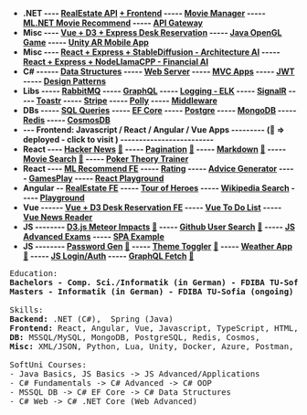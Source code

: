 - **.NET ---- [RealEstate API](https://github.com/ivaaak/ASP.NET-RealEstate) [+ Frontend](https://github.com/ivaaak/RealEstate-FE) ----- [Movie Manager](https://github.com/ivaaak/ASP.NET-MovieManager) ----- [ML.NET Movie Recommend](https://github.com/ivaaak/ML-MovieRecommend) ----- [API Gateway](https://github.com/ivaaak/.NET-Ocelot-API-Gateway)**
- **Misc ----  [Vue + D3 + Express Desk Reservation](https://github.com/ivaaak/D3-Express-Floorplan-App) ----- [Java OpenGL Game](https://github.com/ivaaak/Java-OpenGL-Game) ----- [Unity AR Mobile App](https://github.com/ivaaak/Unity/tree/main/AR%20Furniture%20Test)**
- **Misc ----  [React + Express + StableDiffusion - Architecture AI](https://github.com/ivaaak/ArchAI) ----- [React + Express + NodeLlamaCPP - Financial AI](https://github.com/ivaaak/FinAI)**
- **C# ------  [Data Structures](https://github.com/ivaaak/CSharp-Data-Structures) ----- [Web Server](https://github.com/ivaaak/CSharp-Web-Server/tree/main/HTTP%20Server%20Basic) ----- [MVC Apps](https://github.com/ivaaak/CSharp-Web-Server) ----- [JWT](https://github.com/ivaaak/JWT-Auth/tree/main/.NET%20JWT%20Auth%20Demo) ----- [Design Patterns](https://github.com/ivaaak/CSharp-Design-Patterns)**
- **Libs ----- [RabbitMQ](https://github.com/ivaaak/CSharp-RabbitMQ) ----- [GraphQL](https://github.com/ivaaak/GraphQL-Api-Demo) ----- [Logging - ELK](https://github.com/ivaaak/CSharp-ElasticSearch-Kibana) ----- [SignalR](https://github.com/ivaaak/SignalR-Demo) ----- [Toastr](https://github.com/ivaaak/.NET-Toastr-Demo)  ----- [Stripe](https://github.com/ivaaak/.NET-Stripe-API-Demo)  -----  [Polly](https://github.com/ivaaak/CSharp-Polly-Request-Response) ----- [Middleware](https://github.com/ivaaak/.NET-Middlewares)**
- **DBs  ----- [SQL Queries](https://github.com/ivaaak/MS-SQL) ----- [EF Core](https://github.com/ivaaak/CSharp-DB-EF-Core-Projects) ----- [Postgre](https://github.com/ivaaak/CSharp-PostgreSQL-Repo-Demo) ----- [MongoDB](https://github.com/ivaaak/CSharp-MongoDB-Demo) ----- [Redis](https://github.com/ivaaak/CSharp-Redis-Demo) ----- [CosmosDB](https://github.com/ivaaak/CSharp-Cosmos-DB-Demo)**
- **--- Frontend: Javascript / React / Angular / Vue Apps --------- (🔗 => deployed - click to visit ) -------------------------**
- **React ---- [Hacker News](https://github.com/ivaaak/React-Hacker-News) [🔗](https://ivaaak.github.io/React-Hacker-News/) ----- [Pagination](https://github.com/ivaaak/React-Pagination-Github) [🔗](https://ivaaak.github.io/React-Pagination-Github/) ----- [Markdown](https://github.com/ivaaak/React-Markdown-Preview) [🔗](https://ivaaak.github.io/React-Markdown-Preview/)  ----- [Movie Search](https://github.com/ivaaak/React-MovieSearch-SPA) [🔗](https://ivaaak.github.io/React-MovieSearch-SPA/) ----- [Poker Theory Trainer](https://github.com/ivaaak/React-PokerTrainer)**
- **React ---- [ML Recommend FE](https://github.com/ivaaak/ML-MovieRecommend/tree/main/MovieRecommend.Web) ----- [Rating](https://github.com/ivaaak/React-Rating-Component) ----- [Advice Generator](https://github.com/ivaaak/React-Advice-Generator) ----- [GamesPlay](https://github.com/ivaaak/React-Games-Play) ----- [React Playground](https://github.com/ivaaak/React-Playground)**
- **Angular -- [RealEstate FE](https://github.com/ivaaak/RealEstate-FE) ----- [Tour of Heroes](https://github.com/ivaaak/Angular-Tour-Of-Heroes) ----- [Wikipedia Search](https://github.com/ivaaak/Angular-Wikipedia-Reader) ----- [Playground](https://github.com/ivaaak/Angular-Playground)**
- **Vue ------ [Vue + D3 Desk Reservation FE](https://github.com/ivaaak/D3-Express-Floorplan-App) ----- [Vue To Do List](https://github.com/ivaaak/VueJS-To-Do-List) ----- [Vue News Reader](https://github.com/ivaaak/Vue.js-News-Reader)**
- **JS -------- [D3.js Meteor Impacts](https://github.com/ivaaak/JS-D3-Map-Meteor-Impacts) [🔗](https://ivaaak.github.io/JS-D3-Map-Meteor-Impacts/) ----- [Github User Search](https://github.com/ivaaak/JS-Github-User-Search)   [🔗](https://ivaaak.github.io/JS-Github-User-Search/)  -----  [JS Advanced Exams](https://github.com/ivaaak/JS-Advanced-Exams) ----- [SPA Example](https://github.com/ivaaak/JS-SPA-Demo/)** 
- **JS -------- [Password Gen](https://github.com/ivaaak/JS-Password-generator)  [🔗](https://ivaaak.github.io/JS-Password-generator/) ----- [Theme Toggler](https://github.com/ivaaak/JS-Theme-Toggle) [🔗](https://ivaaak.github.io/JS-Theme-Toggle/) ----- [Weather App](https://github.com/ivaaak/JS-Weather-App)  [🔗](https://ivaaak.github.io/JS-Weather-App/) ----- [JS Login/Auth](https://github.com/ivaaak/JS-Login-Auth) ----- [GraphQL Fetch](https://github.com/ivaaak/GraphQL-Demo/tree/main/JS%20GraphQL%20Client%20Fetch)  [🔗](https://ivaaak.github.io/GraphQL-Demo/)**

<pre>
Education:
<b>Bachelors - Comp. Sci./Informatik (in German) - FDIBA TU-Sofia</b>
<b>Masters - Informatik (in German) - FDIBA TU-Sofia (ongoing)</b>

Skills:
<b>Backend:</b> .NET (C#),  Spring (Java)
<b>Frontend:</b> React, Angular, Vue, Javascript, TypeScript, HTML, CSS/SCSS, Bootstrap
<b>DB:</b> MSSQL/MySQL, MongoDB, PostgreSQL, Redis, Cosmos, 
<b>Misc:</b> XML/JSON, Python, Lua, Unity, Docker, Azure, Postman, RabbitMQ, Sharepoint

SoftUni Courses: 
- Java Basics, JS Basics -> JS Advanced/Applications
- C# Fundamentals -> C# Advanced -> C# OOP
- MSSQL DB -> C# EF Core -> C# Data Structures
- C# Web -> C# .NET Core (Web Advanced)
</pre>
